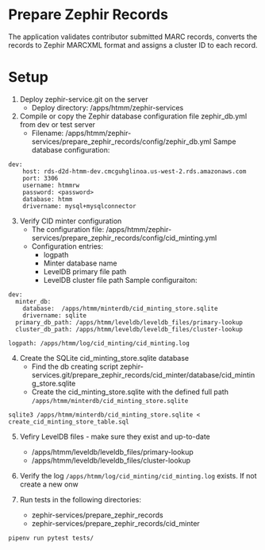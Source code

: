 # Prepare Zephir Records
The application validates contributor submitted MARC records, converts the records to Zephir MARCXML format and assigns a cluster ID to each record.
# Setup
1. Deploy zephir-service.git on the server 
   - Deploy directory: /apps/htmm/zephir-services
2. Compile or copy the Zephir database configuration file zephir_db.yml from dev or test server
   - Filename: /apps/htmm/zephir-services/prepare_zephir_records/config/zephir_db.yml
Sampe database configuration:
```
dev:
    host: rds-d2d-htmm-dev.cmcguhglinoa.us-west-2.rds.amazonaws.com
    port: 3306
    username: htmmrw 
    password: <password>
    database: htmm
    drivername: mysql+mysqlconnector
```
3. Verify CID minter configuration
   - The configuration file: /apps/htmm/zephir-services/prepare_zephir_records/config/cid_minting.yml 
   - Configuration entries:
     - logpath
     - Minter database name
     - LevelDB primary file path
     - LevelDB cluster file path
Sample configuraiton:
```
dev:
  minter_db:
    database:  /apps/htmm/minterdb/cid_minting_store.sqlite
    drivername: sqlite
  primary_db_path: /apps/htmm/leveldb/leveldb_files/primary-lookup 
  cluster_db_path: /apps/htmm/leveldb/leveldb_files/cluster-lookup

logpath: /apps/htmm/log/cid_minting/cid_minting.log
```
4. Create the SQLite cid_minting_store.sqlite database
   - Find the db creating script zephir-services.git/prepare_zephir_records/cid_minter/database/cid_minting_store.sqlite 
   - Create the cid_minting_store.sqlite with the defined full path `/apps/htmm/minterdb/cid_minting_store.sqlite`
```
sqlite3 /apps/htmm/minterdb/cid_minting_store.sqlite < create_cid_minting_store_table.sql
```
5. Vefiry LevelDB files - make sure they exist and up-to-date
   - /apps/htmm/leveldb/leveldb_files/primary-lookup
   - /apps/htmm/leveldb/leveldb_files/cluster-lookup

6. Verify the log `/apps/htmm/log/cid_minting/cid_minting.log` exists. If not create a new onw

7. Run tests in the following directories:
   - zephir-services/prepare_zephir_records
   - zephir-services/prepare_zephir_records/cid_minter
```
pipenv run pytest tests/
```
